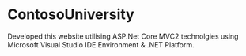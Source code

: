 # ContosoUniversity
Developed this website utilising ASP.Net Core MVC2 technolgies using Microsoft Visual Studio IDE Environment &amp; .NET Platform.
